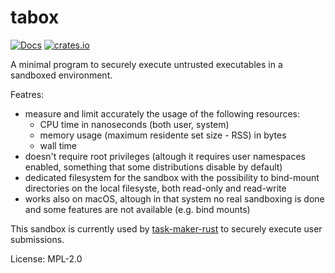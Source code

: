 <!-- 
This Source Code Form is subject to the terms of the Mozilla Public
License, v. 2.0. If a copy of the MPL was not distributed with this
file, You can obtain one at http://mozilla.org/MPL/2.0/.
SPDX-License-Identifier: MPL-2.0
-->

# tabox

[![Docs]( https://docs.rs/tabox/badge.svg)]( https://docs.rs/tabox)
[![crates.io](https://img.shields.io/crates/v/tabox.svg)](https://crates.io/crates/tabox)

A minimal program to securely execute untrusted executables in a sandboxed environment.

Featres:
- measure and limit accurately the usage of the following resources:
	* CPU time in nanoseconds (both user, system)
	* memory usage (maximum residente set size - RSS) in bytes
	* wall time
- doesn't require root privileges (altough it requires user namespaces enabled, something that some distributions disable by default)
- dedicated filesystem for the sandbox with the possibility to bind-mount directories on the local filesyste, both read-only and read-write
- works also on macOS, altough in that system no real sandboxing is done and some features are not available (e.g. bind mounts)

This sandbox is currently used by [task-maker-rust](https://github.com/edomora97/task-maker-rust)
to securely execute user submissions. 

License: MPL-2.0
